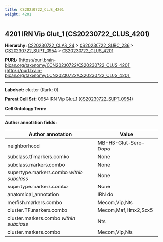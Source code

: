 ```yaml
---
title: CS20230722_CLUS_4201
weight: 4201
---
```

## 4201 IRN Vip Glut_1 (CS20230722_CLUS_4201)
<b>Hierarchy: </b>
[CS20230722_CLAS_24](../CS20230722_CLAS_24) >
[CS20230722_SUBC_236](../CS20230722_SUBC_236) >
[CS20230722_SUPT_0954](../CS20230722_SUPT_0954) >
[CS20230722_CLUS_4201](../CS20230722_CLUS_4201)

**PURL:** [https://purl.brain-bican.org/taxonomy/CCN20230722/CS20230722_CLUS_4201](https://purl.brain-bican.org/taxonomy/CCN20230722/CS20230722_CLUS_4201)

---


**Labelset:** cluster (Rank: 0)

**Parent Cell Set:** 0954 IRN Vip Glut_1 ([CS20230722_SUPT_0954](../CS20230722_SUPT_0954))



**Cell Ontology Term:** 

[MARKER GENES.]: #


---

[TRANSFERRED ANNOTATIONS.]: #


[AUTHOR ANNOTATION FIELDS.]: #


**Author annotation fields:**

| Author annotation | Value |
|-------------------|-------|
|neighborhood|MB-HB-Glut-Sero-Dopa|
|subclass.tf.markers.combo|None|
|subclass.markers.combo|None|
|supertype.markers.combo _within subclass_|None|
|supertype.markers.combo|None|
|anatomical_annotation|IRN do|
|merfish.markers.combo|Mecom,Vip,Nts|
|cluster.TF.markers.combo|Mecom,Maf,Hmx2,Sox5|
|cluster.markers.combo _within subclass_|Nts|
|cluster.markers.combo|Mecom,Vip,Nts|
